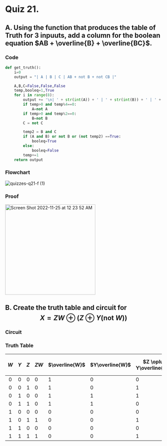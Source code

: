 # Quiz 21. 

## A. Using the function that produces the table of Truth for 3 inpuuts, add a column for the boolean equation $AB + \overline{B} + \overline{BC}$.

### Code
```.py
def get_truth():
    i=0
    output = "| A | B | C | AB + not B + not CB |"

    A,B,C=False,False,False
    temp,booleq=1,True
    for i in range(8):
        output += '\n| ' + str(int(A)) + ' | ' + str(int(B)) + ' | ' + str(int(C)) + ' |' + '          ' + str(int(booleq)) + '          |'
        if temp>0 and temp%4==0:
            A=not A
        if temp>0 and temp%2==0:
            B=not B
        C = not C

        temp2 = B and C
        if (A and B) or not B or (not temp2) ==True:
            booleq=True
        else:
            booleq=False
        temp+=1
    return output
```

### Flowchart
![quizzes-q21-f (1)](https://user-images.githubusercontent.com/113817801/203829057-32ddc2ea-c3b5-46f2-a762-a9a390516db2.jpg)


### Proof
<img width="290" alt="Screen Shot 2022-11-25 at 12 23 52 AM" src="https://user-images.githubusercontent.com/113817801/203819295-788cc307-ecb7-4dc5-86a8-873645644098.png">




## B. Create the truth table and circuit for $$X=ZW \oplus (Z \oplus Y(\text{not } W))$$

### Circuit


### Truth Table

| $W$ | $Y$ | $Z$ | $ZW$ | $\overline{W}$ | $Y\overline{W}$ | $Z \oplus Y\overline{W}$ | $ZW \oplus (Z \oplus Y\overline{W})$ |
|:---:|:---:|:---:|------|----------------|-----------------|--------------------------|--------------------------------------|
|  0  |  0  |  0  | 0    | 1              | 0               | 0                        | 0                                    |
|  0  |  0  |  1  | 0    | 1              | 0               | 1                        | 1                                    |
|  0  |  1  |  0  | 0    | 1              | 1               | 1                        | 1                                    |
|  0  |  1  |  1  | 0    | 1              | 1               | 0                        | 0                                    |
| 1   | 0   | 0   | 0    | 0              | 0               | 0                        | 0                                    |
| 1   | 0   | 1   | 1    | 0              | 0               | 1                        | 0                                    |
| 1   | 1   | 0   | 0    | 0              | 0               | 0                        | 0                                    |
| 1   | 1   | 1   | 1    | 0              | 0               | 1                        | 0                                    |
